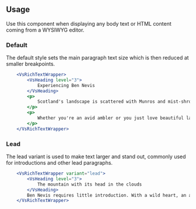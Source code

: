 ## Usage
Use this component when displaying any body text or HTML content coming from a WYSIWYG editor. 

### Default
The default style sets the main paragraph text size which is then reduced at smaller breakpoints. 

```jsx
    <VsRichTextWrapper>
        <VsHeading level="3">
            Experiencing Ben Nevis
        </VsHeading>
        <p>
            Scotland's landscape is scattered with Munros and mist-shrouded hills... But Ben Nevis is the king of them all. In the north west Highlands, near the town of <VsLink href="#">Fort William</VsLink> and part of the Grampian Mountain range, the famous peak attracts 125k walkers a year. 
        </p>
        <p>
            Whether you're an avid ambler or you just love beautiful landscapes, bagging 'the Ben' is likely to feature near the top of your Scottish bucket list.
        </p>
    </VsRichTextWrapper>
```

### Lead 
The lead variant is used to make text larger and stand out, commonly used for introductions and other lead paragraphs. 

```jsx
    <VsRichTextWrapper variant="lead">
        <VsHeading level="3">
            The mountain with its head in the clouds
        </VsHeading>
        Ben Nevis requires little introduction. With a wild heart, an adventurous spirit and a flair for drama, the legendary peak towers above glistening lochans and deep glacial valleys. In Scotland, you can't get any higher than this.
    </VsRichTextWrapper>
```
